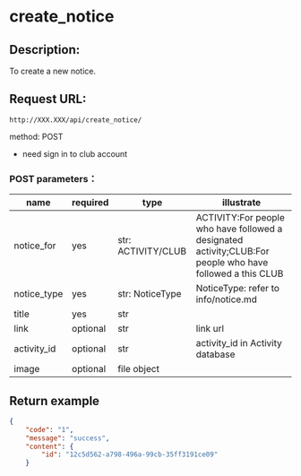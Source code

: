 # create_notice

## Description:
 To create a new notice.
 
## Request URL:
`http://XXX.XXX/api/create_notice/`

method: POST

* need sign in to club account

### POST parameters：
| name        | required  | type               | illustrate                                                                                           |
|-------------|-----------|--------------------|------------------------------------------------------------------------------------------------------|
| notice_for  | yes       | str: ACTIVITY/CLUB | ACTIVITY:For people who have followed a designated activity;CLUB:For people who have followed a this CLUB |
| notice_type | yes       | str: NoticeType    | NoticeType: refer to info/notice.md                                                                  |
| title       | yes       | str                |                                                                                                      |
| link        | optional  | str                | link url                                                                                             |
| activity_id | optional  | str                | activity_id in Activity database                                                                     |
| image       | optional  | file object        |                                                                                                      |

## Return example
```json
{
    "code": "1",
    "message": "success",
    "content": {
        "id": "12c5d562-a798-496a-99cb-35ff3191ce09"
    }
```